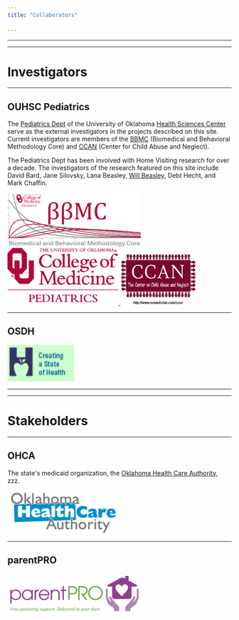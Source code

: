 ```yaml
---
title: "Collaborators"

---
```


***
***
# Investigators

***
## OUHSC Pediatrics
The [Pediatrics Dept](http://www.oumedicine.com/pediatrics) of the University of Oklahoma [Health Sciences Center](http://www.ouhsc.edu/) serve as the external investigators in the projects described on this site.  Current investigators are members of the [BBMC](http://ouhsc.edu/BBMC/) (Biomedical and Behavioral Methodology Core) and [CCAN](http://www.oumedicine.com/pediatrics/department-sections/developmental-behavioral-pediatrics/center-on-child-abuse-and-neglect) (Center for Child Abuse and Neglect).

The Pediatrics Dept has been involved with Home Visiting research for over a decade.  The investigators of the research featured on this site include David Bard, Jane Silovsky, Lana Beasley, [Will Beasley](https://www.researchgate.net/profile/William_Beasley2), Debt Hecht, and Mark Chaffin.

<a href="http://ouhsc.edu/BBMC/"> 
  <img src="./images/BbmcDistributionsBackgroundClear.png" alt="BBMC" style="width: 300px;"/> 
</a>
<a href="http://www.oumedicine.com/pediatrics"> 
 <img src="./images/pediatrics_logo.png" alt="OUHSC Pediatrics" style="width: 250px;"/>
</a>
<a href="http://www.oumedicine.com/pediatrics/department-sections/developmental-behavioral-pediatrics/center-on-child-abuse-and-neglect"> 
  <img src="./images/ccanlogo.jpg" alt="CCAN" style="width: 170px;"/>
</a>

***
## OSDH

<a href="http://www.ok.gov/health/"> 
  <img src="./images/OSDH-Logo.gif" alt="parentPRO" style="width: 150px;"/>
</a>

***
***
# Stakeholders

***
## OHCA
The state's medicaid organization, the [Oklahoma Health Care Authority](http://www.okhca.org/), zzz.

<a href="http://www.okhca.org/"> 
  <img src="./images/OhcaBlueLogo.png" alt="OHCA" style="width: 250px;"/>
</a>

***
## parentPRO
<a href="http://www.ok.gov/health/Child_and_Family_Health/Family_Support_and_Prevention_Service/parentPRO/index.html">
  <img src="./images/10802_OSDH_PPLogo_F.jpg" alt="parentPRO" style="width: 300px;"/>
</a>

